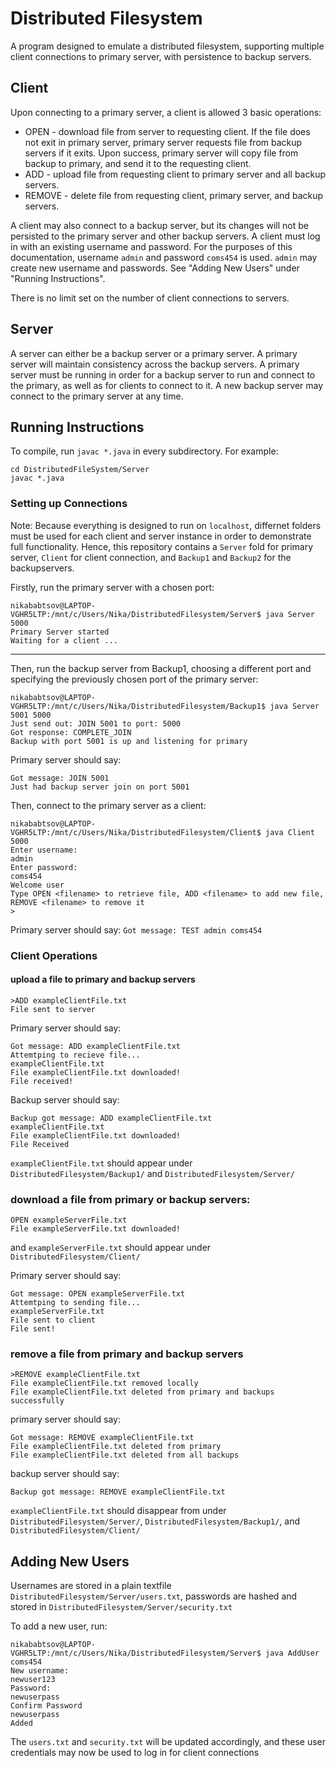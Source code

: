 # Distributed Filesystem
A program designed to emulate a distributed filesystem, supporting multiple client connections to primary server, with persistence to backup servers. 

## Client
Upon connecting to a primary server, a client is allowed 3 basic operations:
* OPEN - download file from server to requesting client. If the file does not exit in primary server, primary server requests file from backup servers if it exits. Upon success, primary server will copy file from backup to primary, and send it to the requesting client. 
* ADD - upload file from requesting client to primary server and all backup servers. 
* REMOVE - delete file from requesting client, primary server, and backup servers.

A client may also connect to a backup server, but its changes will not be persisted to the primary server and other backup servers.
A client must log in with an existing username and password. For the purposes of this documentation, username `admin` and password `coms454` is used. `admin` may create new username and passwords. See "Adding New Users" under "Running Instructions". 

There is no limit set on the number of client connections to servers.

## Server
A server can either be a backup server or a primary server. A primary server will maintain consistency across the backup servers. 
A primary server must be running in order for a backup server to run and connect to the primary, as well as for clients to connect to it. 
A new backup server may connect to the primary server at any time. 

## Running Instructions


To compile, run `javac *.java` in every subdirectory. For example:
```
cd DistributedFileSystem/Server
javac *.java
```

### Setting up Connections
Note: Because everything is designed to run on `localhost`, differnet folders must be used for each client and server instance in order to demonstrate full functionality. Hence, this repository contains a `Server` fold for primary server, `Client` for client connection, and `Backup1` and `Backup2` for the backupservers. 

Firstly, run the primary server with a chosen port:
```
nikababtsov@LAPTOP-VGHR5LTP:/mnt/c/Users/Nika/DistributedFilesystem/Server$ java Server 5000
Primary Server started
Waiting for a client ...
```
---


Then, run the backup server from Backup1, choosing a different port and specifying the previously chosen port of the primary server:


```
nikababtsov@LAPTOP-VGHR5LTP:/mnt/c/Users/Nika/DistributedFilesystem/Backup1$ java Server 5001 5000
Just send out: JOIN 5001 to port: 5000
Got response: COMPLETE_JOIN
Backup with port 5001 is up and listening for primary
```
Primary server should say:

```
Got message: JOIN 5001
Just had backup server join on port 5001
```

Then, connect to the primary server as a client: 
```
nikababtsov@LAPTOP-VGHR5LTP:/mnt/c/Users/Nika/DistributedFilesystem/Client$ java Client 5000
Enter username: 
admin
Enter password: 
coms454
Welcome user
Type OPEN <filename> to retrieve file, ADD <filename> to add new file, REMOVE <filename> to remove it
>
```

Primary server should say: 
`Got message: TEST admin coms454`

### Client Operations 
#### upload a file to primary and backup servers 
```
>ADD exampleClientFile.txt
File sent to server
```
Primary server should say: 
```
Got message: ADD exampleClientFile.txt
Attemtping to recieve file...
exampleClientFile.txt
File exampleClientFile.txt downloaded!
File received!
```

Backup server should say: 
```
Backup got message: ADD exampleClientFile.txt
exampleClientFile.txt
File exampleClientFile.txt downloaded!
File Received
```

`exampleClientFile.txt` should appear under `DistributedFilesystem/Backup1/` and `DistributedFilesystem/Server/`

### download a file from primary or backup servers: 
```
OPEN exampleServerFile.txt
File exampleServerFile.txt downloaded!
```
and `exampleServerFile.txt` should appear under  `DistributedFilesystem/Client/`

Primary server should say:
```
Got message: OPEN exampleServerFile.txt
Attemtping to sending file...
exampleServerFile.txt
File sent to client
File sent!
```

### remove a file from primary and backup servers 
```
>REMOVE exampleClientFile.txt
File exampleClientFile.txt removed locally
File exampleClientFile.txt deleted from primary and backups successfully
```

primary server should say: 
```
Got message: REMOVE exampleClientFile.txt
File exampleClientFile.txt deleted from primary
File exampleClientFile.txt deleted from all backups
```
backup server should say: 
```
Backup got message: REMOVE exampleClientFile.txt
```
`exampleClientFile.txt` should disappear from under `DistributedFilesystem/Server/`, `DistributedFilesystem/Backup1/`, and  `DistributedFilesystem/Client/`

## Adding New Users 
Usernames are stored in a plain textfile `DistributedFilesystem/Server/users.txt`, passwords are hashed and stored in `DistributedFilesystem/Server/security.txt`

To add a new user, run: 
```
nikababtsov@LAPTOP-VGHR5LTP:/mnt/c/Users/Nika/DistributedFilesystem/Server$ java AddUser coms454
New username:
newuser123 
Password:
newuserpass
Confirm Password
newuserpass
Added
```
The `users.txt` and `security.txt` will be updated accordingly, and these user credentials may now be used to log in for client connections
